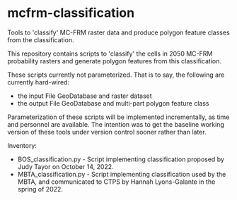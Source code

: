 # mcfrm-classification
Tools to 'classify' MC-FRM raster data and produce polygon feature classes from the classification.

This repository contains scripts to 'classify' the cells in 2050 MC-FRM probability rasters and generate polygon features from this classification.  

These scripts currently not parameterized. That is to say, the following are currently hard-wired:
* the input File GeoDatabase and raster dataset
* the output File GeoDatabase and multi-part polygon feature class

Parameterization of these scripts will be implemented incrementally, as time and personnel are available.
The intention was to get the baseline working version of these tools under version control sooner rather than later.

Inventory:
* BOS_classification.py - Script implementing classification proposed by Judy Tayor on October 14, 2022.
* MBTA_classification.py - Script implementing classification used by the MBTA, and communicated to CTPS by Hannah Lyons-Galante in the spring of 2022.
